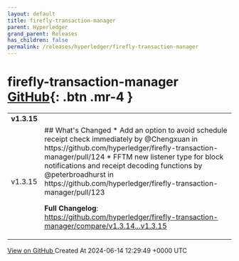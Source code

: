 ```yaml
---
layout: default
title: firefly-transaction-manager
parent: Hyperledger
grand_parent: Releases
has_children: false
permalink: /releases/hyperledger/firefly-transaction-manager
---
```


# firefly-transaction-manager <span class="fs-3 right-align">[GitHub](https://github.com/hyperledger/firefly-transaction-manager){: .btn .mr-4 }</span>


<div>
    <table>
        <tr>
            <td colspan="2">
                <b>
                    v1.3.15
                </b>
            </td>
        </tr>
        <tr>
            <td>
                <span class="chip">
                    v1.3.15
                </span>
            </td>
            <td>
                ## What's Changed
* Add an option to avoid schedule receipt check immediately by @Chengxuan in https://github.com/hyperledger/firefly-transaction-manager/pull/124
* FFTM new listener type for block notifications and receipt decoding functions by @peterbroadhurst in https://github.com/hyperledger/firefly-transaction-manager/pull/123


**Full Changelog**: https://github.com/hyperledger/firefly-transaction-manager/compare/v1.3.14...v1.3.15
            </td>
        </tr>
    </table>
    <a href="https://github.com/hyperledger/firefly-transaction-manager/releases/tag/v1.3.15" class=".btn">
        View on GitHub
    </a>
    <span class="right-align">
        Created At 2024-06-14 12:29:49 +0000 UTC
    </span>
</div>

